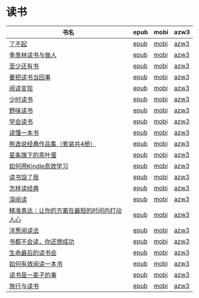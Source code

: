 # 读书

| 书名 | epub | mobi | azw3 |
| --- | --- | --- | --- |
| [了不起](http://ct.dalanmei.com/f/31084289-771247035-ca321e) | [epub](http://ct.dalanmei.com/f/31084289-771247035-ca321e) | [mobi](http://ct.dalanmei.com/f/31084289-771231903-f13a94) | [azw3](http://ct.dalanmei.com/f/31084289-771236731-1d867d) |
| [季羡林读书与做人](http://ct.dalanmei.com/f/31084289-771241225-7e151c) | [epub](http://ct.dalanmei.com/f/31084289-771241225-7e151c) | [mobi](http://ct.dalanmei.com/f/31084289-771229660-6f8c3d) | [azw3](http://ct.dalanmei.com/f/31084289-771233326-397102) |
| [至少还有书](http://ct.dalanmei.com/f/31084289-575334790-d87e01) | [epub](http://ct.dalanmei.com/f/31084289-575334790-d87e01) | [mobi](http://ct.dalanmei.com/f/31084289-575245211-929b56) | [azw3](http://ct.dalanmei.com/f/31084289-575308664-7b89d7) |
| [要把读书当回事](http://ct.dalanmei.com/f/31084289-570305563-de2301) | [epub](http://ct.dalanmei.com/f/31084289-570305563-de2301) | [mobi](http://ct.dalanmei.com/f/31084289-570169658-90f63f) | [azw3](http://ct.dalanmei.com/f/31084289-570377386-f77b2a) |
| [阅读变现](http://ct.dalanmei.com/f/31084289-570305593-72c793) | [epub](http://ct.dalanmei.com/f/31084289-570305593-72c793) | [mobi](http://ct.dalanmei.com/f/31084289-570169660-7cd20e) | [azw3](http://ct.dalanmei.com/f/31084289-570377397-3659e1) |
| [少时读书](http://ct.dalanmei.com/f/31084289-570239395-3b8828) | [epub](http://ct.dalanmei.com/f/31084289-570239395-3b8828) | [mobi](http://ct.dalanmei.com/f/31084289-569452523-d84cf0) | [azw3](http://ct.dalanmei.com/f/31084289-571419518-4c5c57) |
| [野味读书](http://ct.dalanmei.com/f/31084289-570239407-b6e4b9) | [epub](http://ct.dalanmei.com/f/31084289-570239407-b6e4b9) | [mobi](http://ct.dalanmei.com/f/31084289-569452530-1b6e01) | [azw3](http://ct.dalanmei.com/f/31084289-571419523-776015) |
| [学会读书](http://ct.dalanmei.com/f/31084289-572064827-b8966b) | [epub](http://ct.dalanmei.com/f/31084289-572064827-b8966b) | [mobi](http://ct.dalanmei.com/f/31084289-571731504-f743a6) | [azw3](http://ct.dalanmei.com/f/31084289-572084936-b3adff) |
| [读懂一本书](http://ct.dalanmei.com/f/31084289-571807948-f81bcc) | [epub](http://ct.dalanmei.com/f/31084289-571807948-f81bcc) | [mobi](http://ct.dalanmei.com/f/31084289-571540286-228e8f) | [azw3](http://ct.dalanmei.com/f/31084289-572196181-8b27ca) |
| [熊逸说经典作品集（套装共4册）](http://ct.dalanmei.com/f/31084289-571854616-b03e98) | [epub](http://ct.dalanmei.com/f/31084289-571854616-b03e98) | [mobi](http://ct.dalanmei.com/f/31084289-571550893-239c65) | [azw3](http://ct.dalanmei.com/f/31084289-572201908-12e29a) |
| [星条旗下的茶叶蛋](http://ct.dalanmei.com/f/31084289-571880790-b22de6) | [epub](http://ct.dalanmei.com/f/31084289-571880790-b22de6) | [mobi](http://ct.dalanmei.com/f/31084289-571552277-1e3209) | [azw3](http://ct.dalanmei.com/f/31084289-572202559-4557fe) |
| [如何用Kindle高效学习](http://ct.dalanmei.com/f/31084289-571737766-923398) | [epub](http://ct.dalanmei.com/f/31084289-571737766-923398) | [mobi](http://ct.dalanmei.com/f/31084289-571603314-c73e7a) | [azw3](http://ct.dalanmei.com/f/31084289-571917030-09a06f) |
| [读书毁了我](http://ct.dalanmei.com/f/31084289-571778379-ea9d48) | [epub](http://ct.dalanmei.com/f/31084289-571778379-ea9d48) | [mobi](http://ct.dalanmei.com/f/31084289-571517721-c03839) | [azw3](http://ct.dalanmei.com/f/31084289-571923531-a90663) |
| [怎样读经典](http://ct.dalanmei.com/f/31084289-571780484-06f884) | [epub](http://ct.dalanmei.com/f/31084289-571780484-06f884) | [mobi](http://ct.dalanmei.com/f/31084289-571525602-58c3f7) | [azw3](http://ct.dalanmei.com/f/31084289-571976731-8dd459) |
| [深阅读](http://ct.dalanmei.com/f/31084289-571857190-12d5cf) | [epub](http://ct.dalanmei.com/f/31084289-571857190-12d5cf) | [mobi](http://ct.dalanmei.com/f/31084289-571550983-048476) | [azw3](http://ct.dalanmei.com/f/31084289-572067636-03f310) |
| [精准表达：让你的方案在最短的时间内打动人心](http://ct.dalanmei.com/f/31084289-571906320-6c9757) | [epub](http://ct.dalanmei.com/f/31084289-571906320-6c9757) | [mobi](http://ct.dalanmei.com/f/31084289-571555476-0d4eaf) | [azw3](http://ct.dalanmei.com/f/31084289-572071768-970eb0) |
| [洋葱阅读法](http://ct.dalanmei.com/f/31084289-571911007-df5082) | [epub](http://ct.dalanmei.com/f/31084289-571911007-df5082) | [mobi](http://ct.dalanmei.com/f/31084289-571555942-f05f93) | [azw3](http://ct.dalanmei.com/f/31084289-572072902-2e4b02) |
| [书都不会读，你还想成功](http://ct.dalanmei.com/f/31084289-572009219-37c105) | [epub](http://ct.dalanmei.com/f/31084289-572009219-37c105) | [mobi](http://ct.dalanmei.com/f/31084289-571562456-d2e010) | [azw3](http://ct.dalanmei.com/f/31084289-571841096-f01ee7) |
| [生命最后的读书会](None) | [epub](None) | [mobi](None) | [azw3](None) |
| [如何有效阅读一本书](http://ct.dalanmei.com/f/31084289-571736009-a2a5f6) | [epub](http://ct.dalanmei.com/f/31084289-571736009-a2a5f6) | [mobi](http://ct.dalanmei.com/f/31084289-571583609-9fa710) | [azw3](http://ct.dalanmei.com/f/31084289-571854611-55c84e) |
| [读书是一辈子的事](http://ct.dalanmei.com/f/31084289-571737139-8f8dcc) | [epub](http://ct.dalanmei.com/f/31084289-571737139-8f8dcc) | [mobi](http://ct.dalanmei.com/f/31084289-571590944-a4e7f2) | [azw3](http://ct.dalanmei.com/f/31084289-571862732-8b7cea) |
| [旅行与读书](None) | [epub](None) | [mobi](None) | [azw3](None) |
